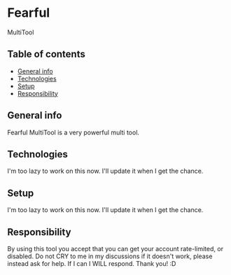 # Fearful
MultiTool


## Table of contents
* [General info](#general-info)
* [Technologies](#technologies)
* [Setup](#setup)
* [Responsibility](#Responsibility)

## General info
Fearful MultiTool is a very powerful multi tool.
	
## Technologies
I'm too lazy to work on this now. I'll update it when I get the chance.
	
## Setup
I'm too lazy to work on this now. I'll update it when I get the chance.

## Responsibility
By using this tool you accept that you can get your account rate-limited, or disabled. Do not CRY to me in my discussions if it doesn't work, please instead ask for help. If I can I WILL respond. Thank you! :D
